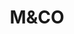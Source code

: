 ---
title: "M&CO"
description: "M&CO"
layout: shop
keywords:
  - 美食競賽
  - 台灣美食
  - 美食精選
datePublished: "2025-06-30"
dateModified: "2025-07-02"
city: "台北市"
district: "松山區"
address: "台北市松山區民生東路三段127巷6號1樓"
phone: ""
geo: "25.0585159762837, 121.54740499143944"
google_map: "https://maps.app.goo.gl/K5ZbXAtKZQ1MWPVu5"
footinder: "https://footinder.com.tw/%E5%8F%B0%E5%8C%97%E5%B8%82%E6%9D%BE%E5%B1%B1%E5%8D%80/47863/"
official: "https://www.facebook.com/MCOrestaurant"
award:
  - name: "500盤"
    year: "2024"
    entries:
      - dishes:
          - "神隱咖哩"
          - "Chawnmushi with ice cream茶碗蒸"

---